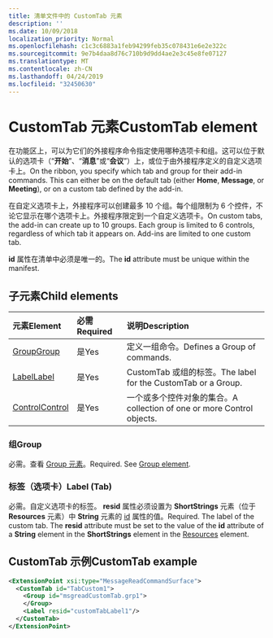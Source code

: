 ```yaml
---
title: 清单文件中的 CustomTab 元素
description: ''
ms.date: 10/09/2018
localization_priority: Normal
ms.openlocfilehash: c1c3c6883a1feb94299feb35c078431e6e2e322c
ms.sourcegitcommit: 9e7b4daa8d76c710b9d9dd4ae2e3c45e8fe07127
ms.translationtype: MT
ms.contentlocale: zh-CN
ms.lasthandoff: 04/24/2019
ms.locfileid: "32450630"
---
```

# <a name="customtab-element"></a><span data-ttu-id="11de3-102">CustomTab 元素</span><span class="sxs-lookup"><span data-stu-id="11de3-102">CustomTab element</span></span>

<span data-ttu-id="11de3-p101">在功能区上，可以为它们的外接程序命令指定使用哪种选项卡和组。这可以位于默认的选项卡（“**开始**”、“**消息**”或“**会议**”）上，或位于由外接程序定义的自定义选项卡上。</span><span class="sxs-lookup"><span data-stu-id="11de3-p101">On the ribbon, you specify which tab and group for their add-in commands. This can either be on the default tab (either  **Home**,  **Message**, or  **Meeting**), or on a custom tab defined by the add-in.</span></span>

<span data-ttu-id="11de3-p102">在自定义选项卡上，外接程序可以创建最多 10 个组。每个组限制为 6 个控件，不论它显示在哪个选项卡上。外接程序限定到一个自定义选项卡。</span><span class="sxs-lookup"><span data-stu-id="11de3-p102">On custom tabs, the add-in can create up to 10 groups. Each group is limited to 6 controls, regardless of which tab it appears on. Add-ins are limited to one custom tab.</span></span>

<span data-ttu-id="11de3-108">**id** 属性在清单中必须是唯一的。</span><span class="sxs-lookup"><span data-stu-id="11de3-108">The  **id** attribute must be unique within the manifest.</span></span>

## <a name="child-elements"></a><span data-ttu-id="11de3-109">子元素</span><span class="sxs-lookup"><span data-stu-id="11de3-109">Child elements</span></span>

|  <span data-ttu-id="11de3-110">元素</span><span class="sxs-lookup"><span data-stu-id="11de3-110">Element</span></span> |  <span data-ttu-id="11de3-111">必需</span><span class="sxs-lookup"><span data-stu-id="11de3-111">Required</span></span>  |  <span data-ttu-id="11de3-112">说明</span><span class="sxs-lookup"><span data-stu-id="11de3-112">Description</span></span>  |
|:-----|:-----|:-----|
|  [<span data-ttu-id="11de3-113">Group</span><span class="sxs-lookup"><span data-stu-id="11de3-113">Group</span></span>](group.md)      | <span data-ttu-id="11de3-114">是</span><span class="sxs-lookup"><span data-stu-id="11de3-114">Yes</span></span> |  <span data-ttu-id="11de3-115">定义一组命令。</span><span class="sxs-lookup"><span data-stu-id="11de3-115">Defines a Group of commands.</span></span>  |
|  [<span data-ttu-id="11de3-116">Label</span><span class="sxs-lookup"><span data-stu-id="11de3-116">Label</span></span>](#label-tab)      | <span data-ttu-id="11de3-117">是</span><span class="sxs-lookup"><span data-stu-id="11de3-117">Yes</span></span> |  <span data-ttu-id="11de3-118">CustomTab 或组的标签。</span><span class="sxs-lookup"><span data-stu-id="11de3-118">The label for the CustomTab or a Group.</span></span>  |
|  [<span data-ttu-id="11de3-119">Control</span><span class="sxs-lookup"><span data-stu-id="11de3-119">Control</span></span>](control.md)    | <span data-ttu-id="11de3-120">是</span><span class="sxs-lookup"><span data-stu-id="11de3-120">Yes</span></span> |  <span data-ttu-id="11de3-121">一个或多个控件对象的集合。</span><span class="sxs-lookup"><span data-stu-id="11de3-121">A collection of one or more Control objects.</span></span>  |

### <a name="group"></a><span data-ttu-id="11de3-122">组</span><span class="sxs-lookup"><span data-stu-id="11de3-122">Group</span></span>

<span data-ttu-id="11de3-p103">必需。查看 [Group 元素](group.md)。</span><span class="sxs-lookup"><span data-stu-id="11de3-p103">Required. See [Group element](group.md).</span></span>

### <a name="label-tab"></a><span data-ttu-id="11de3-125">标签（选项卡）</span><span class="sxs-lookup"><span data-stu-id="11de3-125">Label (Tab)</span></span>

<span data-ttu-id="11de3-p104">必需。自定义选项卡的标签。 **resid** 属性必须设置为 **ShortStrings** 元素（位于 **Resources** 元素）中 **String** 元素的 [id](resources.md) 属性的值。</span><span class="sxs-lookup"><span data-stu-id="11de3-p104">Required. The label of the custom tab. The  **resid** attribute must be set to the value of the **id** attribute of a **String** element in the **ShortStrings** element in the [Resources](resources.md) element.</span></span>


## <a name="customtab-example"></a><span data-ttu-id="11de3-128">CustomTab 示例</span><span class="sxs-lookup"><span data-stu-id="11de3-128">CustomTab example</span></span>

```xml
<ExtensionPoint xsi:type="MessageReadCommandSurface">
  <CustomTab id="TabCustom1">
    <Group id="msgreadCustomTab.grp1">
    </Group>
    <Label resid="customTabLabel1"/>
  </CustomTab>
</ExtensionPoint>
```
